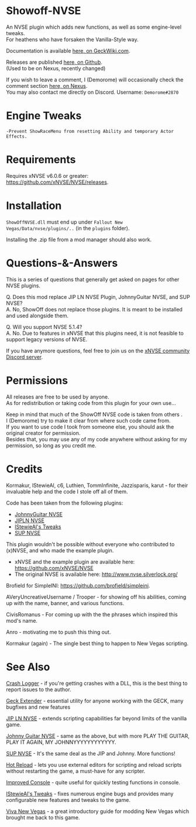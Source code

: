 # Showoff-NVSE
An NVSE plugin which adds new functions, as well as some engine-level tweaks.\
For heathens who have forsaken the Vanilla-Style way. 

Documentation is available [here, on GeckWiki.com](https://geckwiki.com/index.php?title=Category:Functions_(ShowOff_NVSE)).

Releases are published [here, on Github](https://github.com/Demorome/Showoff-NVSE/releases).\
(Used to be on Nexus, recently changed)

If you wish to leave a comment, I (Demorome) will occasionally check the comment section [here, on Nexus](https://www.nexusmods.com/newvegas/mods/72541?tab=posts).\
You may also contact me directly on Discord. Username: `Demorome#2870`


# Engine Tweaks

    -Prevent ShowRaceMenu from resetting Ability and temporary Actor Effects.


# Requirements
Requires xNVSE v6.0.6 or greater: https://github.com/xNVSE/NVSE/releases.


# Installation
`ShowOffNVSE.dll` must end up under `Fallout New Vegas/Data/nvse/plugins/..` (in the `plugins` folder).

Installing the .zip file from a mod manager should also work.


# Questions-&-Answers

This is a series of questions that generally get asked on pages for other NVSE plugins.

Q. Does this mod replace JIP LN NVSE Plugin, JohnnyGuitar NVSE, and SUP NVSE?\
A. No, ShowOff does not replace those plugins. It is meant to be installed and used alongside them.

Q. Will you support NVSE 5.1.4?\
A. No. Due to features in xNVSE that this plugins need, it is not feasible to support legacy versions of NVSE.

If you have anymore questions, feel free to join us on the [xNVSE community Discord server](https://discord.com/invite/EebN93s). 

# Permissions
All releases are free to be used by anyone.\
As for redistribution or taking code from this plugin for your own use...

Keep in mind that much of the ShowOff NVSE code is taken from others .\
I (Demorome) try to make it clear from where such code came from.\
If you want to use code I took from someone else, you should ask the original creator for permission.\
Besides that, you may use any of my code anywhere without asking for my permission, so long as you credit me.

# Credits
Kormakur, lStewieAl, c6, Luthien, TommInfinite, Jazzisparis, karut - for their invaluable help and the code I stole off all of them.

Code has been taken from the following plugins:
* [JohnnyGuitar NVSE](https://www.nexusmods.com/newvegas/mods/66927)
* [JIPLN NVSE](https://www.nexusmods.com/newvegas/mods/58277) 
* [lStewieAl's Tweaks](https://www.nexusmods.com/newvegas/mods/66347)
* [SUP NVSE](https://www.nexusmods.com/newvegas/mods/71878)

This plugin wouldn't be possible without everyone who contributed to (x)NVSE, and who made the example plugin.

* xNVSE and the example plugin are available here: https://github.com/xNVSE/NVSE
* The original NVSE is available here: http://www.nvse.silverlock.org/

Brofield for SimpleINI: https://github.com/brofield/simpleini.

AVeryUncreativeUsername / Trooper - for showing off his abilities,  coming up with the name, banner, and various functions.

CivisRomanus - For coming up with the the phrases which inspired this mod's name. 

Anro - motivating me to push this thing out.

Kormakur (again) - The single best thing to happen to New Vegas scripting.

# See Also
[Crash Logger](https://www.nexusmods.com/newvegas/mods/72317) - if you're getting crashes with a DLL, this is the best thing to report issues to the author.

[Geck Extender](https://www.nexusmods.com/newvegas/mods/64888) - essential utility for anyone working with the GECK, many bugfixes and new features

[JIP LN NVSE](https://www.nexusmods.com/newvegas/mods/58277) - extends scripting capabilities far beyond limits of the vanilla game.

[Johnny Guitar NVSE](https://www.nexusmods.com/newvegas/mods/66927) - same as the above, but with more PLAY THE GUITAR, PLAY IT AGAIN, MY JOHNNYYYYYYYYYYYY.

[SUP NVSE](https://www.nexusmods.com/newvegas/mods/71878) - It's the same deal as the JIP and Johnny. More functions!

[Hot Reload](https://www.nexusmods.com/newvegas/mods/70962) - lets you use external editors for scripting and reload scripts without restarting the game, a must-have for any scripter.

[Improved Console](https://www.nexusmods.com/newvegas/mods/70801) - quite useful for quickly testing functions in console.

[lStewieAl's Tweaks](https://www.nexusmods.com/newvegas/mods/66347) - fixes numerous engine bugs and provides many configurable new features and tweaks to the game.

[Viva New Vegas](https://vivanewvegas.github.io/intro.html) - a great introductory guide for modding New Vegas which brought me back to this game.
